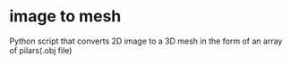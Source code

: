 # image to mesh
 Python script that converts 2D image to a 3D mesh in the form of an array of pilars(.obj file)
